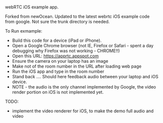 webRTC iOS example app.

Forked from newOcean.  Updated to the latest webrtc iOS example code from google.  Not sure the trunk directory is needed.

To Run exmample:

- Build this code for a device (iPad or iPhone).
- Open a Google Chrome browser (not IE, Firefox or Safari - spent a day debugging why Firefox was not working - CHROME!!)
- Open this URL: https://apprtc.appspot.com
- Ensure the camera on your laptop has an image
- Make not of the room number in the URL after loading web page
- Run the iOS app and type in the room number
- Stand back .... Should here feedback audio between your laptop and iOS device.
- NOTE - the audio is the only channel implemented by Google, the video render portion on iOS is not implemented yet.


TODO:
- implement the video renderer for iOS, to make the demo full audio and video

